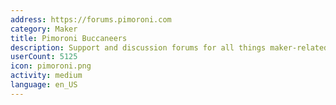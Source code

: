 ```yaml
---
address: https://forums.pimoroni.com
category: Maker
title: Pimoroni Buccaneers
description: Support and discussion forums for all things maker-related
userCount: 5125
icon: pimoroni.png
activity: medium
language: en_US
---
```

